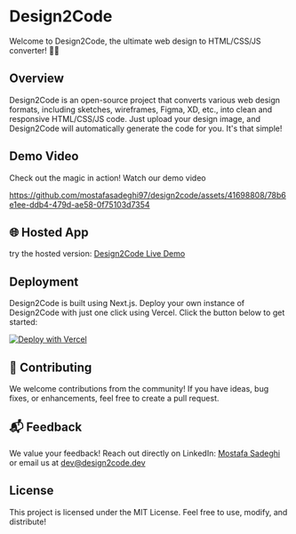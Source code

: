 # Design2Code

Welcome to Design2Code, the ultimate web design to HTML/CSS/JS converter! 🚀✨

## Overview

Design2Code is an open-source project that converts various web design formats, including sketches, wireframes, Figma, XD, etc., into clean and responsive HTML/CSS/JS code. Just upload your design image, and Design2Code will automatically generate the code for you. It's that simple!

## Demo Video

Check out the magic in action! Watch our demo video

https://github.com/mostafasadeghi97/design2code/assets/41698808/78b6e1ee-ddb4-479d-ae58-0f75103d7354

## 🌐 Hosted App

try the hosted version: [Design2Code Live Demo](https://design2code.dev)

## Deployment

Design2Code is built using Next.js. Deploy your own instance of Design2Code with just one click using Vercel. Click the button below to get started:

[![Deploy with Vercel](https://vercel.com/button)](https://vercel.com/new/project?template=https://github.com/mostafasadeghi97/design2code)

## 🤝 Contributing

We welcome contributions from the community! If you have ideas, bug fixes, or enhancements, feel free to create a pull request.

## 📬 Feedback

We value your feedback! Reach out directly on LinkedIn: [Mostafa Sadeghi](https://www.linkedin.com/in/mostafa-sadeghi/) or email us at dev@design2code.dev

## License

This project is licensed under the MIT License. Feel free to use, modify, and distribute!

